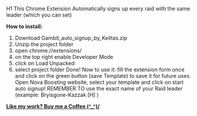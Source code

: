 H1 This Chrome Extension Automatically signs up every raid with the same leader (which you can set)


**How to install:**
1. Download Gambit_auto_signup_by_Keiltas.zip
2. Unzip the project folder
3. open chrome://extensions/
4. on the top right enable Developer Mode
5. click on Load Unpacked
6. select project folder
   Done!
Now to use it: fill the extension form once and click on the green button (save Template) to save it for future uses.
Open Nova Boosting website, select your template and click on start auto signup!
REMEMBER TO use the exact name of your Raid leader (example: Bryisgone-Kazzak [H] )

**[Like my work? Buy me a Coffee \(^_^)/](https://daramet.com/regox)**
